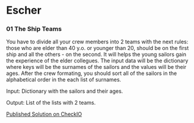 # Escher

### 01 The Ship Teams
You have to divide all your crew members into 2 teams with the next rules: those who are elder than 40 y.o. or younger than 20, should be on the first ship and all the others - on the second. It will helps the young sailors gain the experience of the elder collegues. The input data will be the dictionary where keys will be the surnames of the sailors and the values will be their ages. After the crew formating, you should sort all of the sailors in the alphabetical order in the each list of surnames.

Input: Dictionary with the sailors and their ages.

Output: List of the lists with 2 teams.

[Published Solution on CheckIO](https://js.checkio.org/mission/the-ship-teams/publications/BenMerch/js-node/needs-less-objects/)
